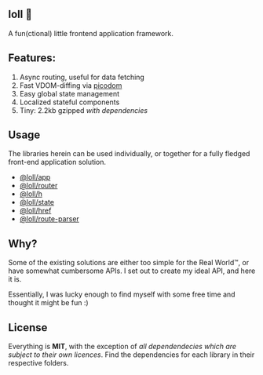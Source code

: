 ## loll 🤣
A fun(ctional) little frontend application framework.

## Features:
1. Async routing, useful for data fetching
2. Fast VDOM-diffing via [picodom](https://github.com/picodom/picodom)
3. Easy global state management
4. Localized stateful components
5. Tiny: 2.2kb gzipped *with dependencies*

## Usage
The libraries herein can be used individually, or together for a fully fledged front-end application solution.

- [@loll/app](https://github.com/estrattonbailey/loll/tree/master/packages/loll-app)
- [@loll/router](https://github.com/estrattonbailey/loll/tree/master/packages/loll-router)
- [@loll/h](https://github.com/estrattonbailey/loll/tree/master/packages/loll-h)
- [@loll/state](https://github.com/estrattonbailey/loll/tree/master/packages/loll-state)
- [@loll/href](https://github.com/estrattonbailey/loll/tree/master/packages/loll-href)
- [@loll/route-parser](https://github.com/estrattonbailey/loll/tree/master/packages/loll-route-parser)

## Why?
Some of the existing solutions are either too simple for the Real World™, or have somewhat cumbersome APIs. I set out to create my ideal API, and here it is.

Essentially, I was lucky enough to find myself with some free time and thought it might be fun :)

## License
Everything is **MIT**, with the exception of *all dependendecies which are subject to their own licences*. Find the dependencies for each library in their respective folders.

